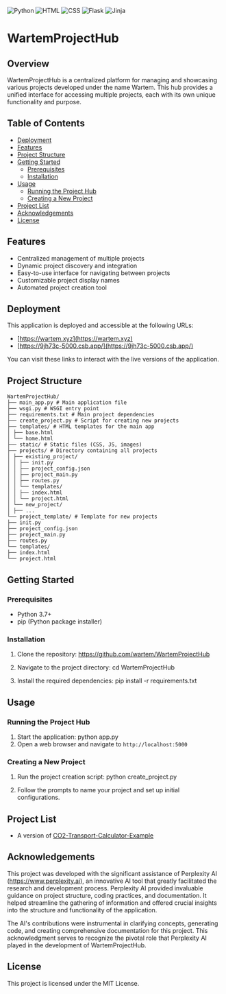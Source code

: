 ![Python](https://img.shields.io/badge/language-Python-blue.svg)
![HTML](https://img.shields.io/badge/language-HTML-orange.svg)
![CSS](https://img.shields.io/badge/language-CSS-green.svg)
![Flask](https://img.shields.io/badge/framework-Flask-lightgrey.svg)
![Jinja](https://img.shields.io/badge/template%20engine-Jinja-yellow.svg)

# WartemProjectHub

## Overview
WartemProjectHub is a centralized platform for managing and showcasing various projects developed under the name Wartem. This hub provides a unified interface for accessing multiple projects, each with its own unique functionality and purpose.

## Table of Contents
- [Deployment](#deployment)
- [Features](#features)
- [Project Structure](#project-structure)
- [Getting Started](#getting-started)
  - [Prerequisites](#prerequisites)
  - [Installation](#installation)
- [Usage](#usage)
  - [Running the Project Hub](#running-the-project-hub)
  - [Creating a New Project](#creating-a-new-project)
- [Project List](#project-list)
- [Acknowledgements](#acknowledgements)
- [License](#license)

## Features
- Centralized management of multiple projects
- Dynamic project discovery and integration
- Easy-to-use interface for navigating between projects
- Customizable project display names
- Automated project creation tool

## Deployment
This application is deployed and accessible at the following URLs:
- [https://wartem.xyz](https://wartem.xyz)
- [https://9jh73c-5000.csb.app/](https://9jh73c-5000.csb.app/)

You can visit these links to interact with the live versions of the application.

## Project Structure
```
WartemProjectHub/
├── main_app.py # Main application file
├── wsgi.py # WSGI entry point
├── requirements.txt # Main project dependencies
├── create_project.py # Script for creating new projects
├── templates/ # HTML templates for the main app
│ ├── base.html
│ └── home.html
├── static/ # Static files (CSS, JS, images)
├── projects/ # Directory containing all projects
│ ├── existing_project/
│ │ ├── init.py
│ │ ├── project_config.json
│ │ ├── project_main.py
│ │ ├── routes.py
│ │ └── templates/
│ │ ├── index.html
│ │ └── project.html
│ └── new_project/
│ ├── ...
└── project_template/ # Template for new projects
├── init.py
├── project_config.json
├── project_main.py
├── routes.py
└── templates/
├── index.html
└── project.html
```

## Getting Started

### Prerequisites
- Python 3.7+
- pip (Python package installer)

### Installation
1. Clone the repository:
https://github.com/wartem/WartemProjectHub

2. Navigate to the project directory:
   cd WartemProjectHub
   
4. Install the required dependencies:
   pip install -r requirements.txt

## Usage

### Running the Project Hub
1. Start the application: python app.py
2. Open a web browser and navigate to `http://localhost:5000`

### Creating a New Project
1. Run the project creation script: python create_project.py

2. Follow the prompts to name your project and set up initial configurations.

## Project List
- A version of [CO2-Transport-Calculator-Example](https://github.com/Wartem/CO2-Transport-Calculator-Example)

## Acknowledgements
This project was developed with the significant assistance of Perplexity AI (https://www.perplexity.ai), an innovative AI tool that greatly facilitated the research and development process. Perplexity AI provided invaluable guidance on project structure, coding practices, and documentation. It helped streamline the gathering of information and offered crucial insights into the structure and functionality of the application.

The AI's contributions were instrumental in clarifying concepts, generating code, and creating comprehensive documentation for this project. This acknowledgment serves to recognize the pivotal role that Perplexity AI played in the development of WartemProjectHub.

## License
This project is licensed under the MIT License.

